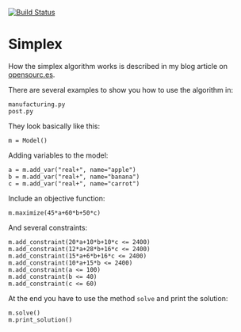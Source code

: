 [![Build Status](https://travis-ci.org/opensourcesblog/simplex.svg?branch=master)](https://travis-ci.org/opensourcesblog/simplex)
# Simplex

How the simplex algorithm works is described in my blog article on [opensourc.es](http://opensourc.es/blog/simplex).

There are several examples to show you how to use the algorithm in:

```
manufacturing.py
post.py
```

They look basically like this:

```
m = Model()
```
Adding variables to the model:
```
a = m.add_var("real+", name="apple")
b = m.add_var("real+", name="banana")
c = m.add_var("real+", name="carrot")
```
Include an objective function:
```
m.maximize(45*a+60*b+50*c)
```
And several constraints:
```
m.add_constraint(20*a+10*b+10*c <= 2400)
m.add_constraint(12*a+28*b+16*c <= 2400)
m.add_constraint(15*a+6*b+16*c <= 2400)
m.add_constraint(10*a+15*b <= 2400)
m.add_constraint(a <= 100)
m.add_constraint(b <= 40)
m.add_constraint(c <= 60)
```

At the end you have to use the method `solve` and print the solution:
```
m.solve()
m.print_solution()
```
